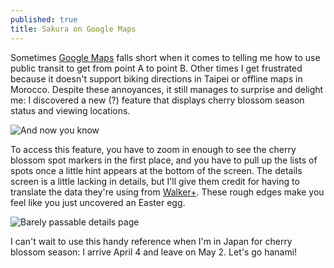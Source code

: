 ```yaml
---
published: true
title: Sakura on Google Maps
---
```

Sometimes [Google Maps](https://www.google.com/maps/) falls short when it comes to telling me how to use public transit to get from point A to point B. Other times I get frustrated because it doesn't support biking directions in Taipei or offline maps in Morocco. Despite these annoyances, it still manages to surprise and delight me: I discovered a new (?) feature that displays cherry blossom season status and viewing locations.

<!--more-->

![And now you know]({{site.baseurl}}/images/2017/03/31-sakura-on-google-maps/screenshot-ipad.png)

To access this feature, you have to zoom in enough to see the cherry blossom spot markers in the first place, and you have to pull up the lists of spots once a little hint appears at the bottom of the screen. The details screen is a little lacking in details, but I'll give them credit for having to translate the data they're using from [Walker+](https://hanami.walkerplus.com). These rough edges make you feel like you just uncovered an Easter egg.

![Barely passable details page]({{site.baseurl}}/images/2017/03/31-sakura-on-google-maps/screenshot-iphone.png)

I can't wait to use this handy reference when I'm in Japan for cherry blossom season: I arrive April 4 and leave on May 2. Let's go hanami!